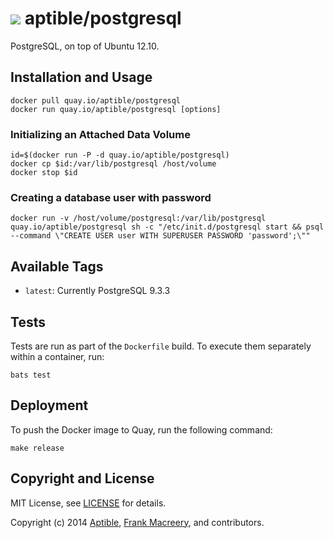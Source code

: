 # ![](https://gravatar.com/avatar/11d3bc4c3163e3d238d558d5c9d98efe?s=64) aptible/postgresql

PostgreSQL, on top of Ubuntu 12.10.

## Installation and Usage

    docker pull quay.io/aptible/postgresql
    docker run quay.io/aptible/postgresql [options]

### Initializing an Attached Data Volume

    id=$(docker run -P -d quay.io/aptible/postgresql)
    docker cp $id:/var/lib/postgresql /host/volume
    docker stop $id

### Creating a database user with password

    docker run -v /host/volume/postgresql:/var/lib/postgresql quay.io/aptible/postgresql sh -c "/etc/init.d/postgresql start && psql --command \"CREATE USER user WITH SUPERUSER PASSWORD 'password';\""

## Available Tags

* `latest`: Currently PostgreSQL 9.3.3

## Tests

Tests are run as part of the `Dockerfile` build. To execute them separately within a container, run:

    bats test

## Deployment

To push the Docker image to Quay, run the following command:

    make release

## Copyright and License

MIT License, see [LICENSE](LICENSE.md) for details.

Copyright (c) 2014 [Aptible](https://www.aptible.com), [Frank Macreery](https://github.com/fancyremarker), and contributors.
